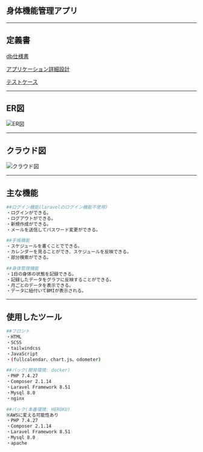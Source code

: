 ## 身体機能管理アプリ
---

## 定義書
[db仕様書](https://docs.google.com/spreadsheets/d/1PR9s_cDnP35ugRIphE39m26ItjIcajQ85kHMjIzOfag/edit#gid=0)

[アプリケーション詳細設計](https://docs.google.com/spreadsheets/d/1XzlIWw6Ce78BYS5AP9YMXUlZOi9XMgaMH_mFbRGaCYU/edit#gid=0)

[テストケース](https://docs.google.com/spreadsheets/d/1g8qDJMMW_4WTHeMA8P33cKv4dRdfM-sqYHMC-rAxiZE/edit#gid=8055108)

---

## ER図
![ER図](https://user-images.githubusercontent.com/61786366/143537623-8fe98f88-e82d-4778-a809-ef0e2c63cc4f.png)

---

## クラウド図
![クラウド図](https://user-images.githubusercontent.com/61786366/146944331-06f4ba36-5435-4bea-95fc-a5cd3315888f.png)

---
## 主な機能

```bash
##ログイン機能(laravelのログイン機能不使用)
・ログインができる。
・ログアウトができる。
・新規作成ができる。
・メールを送信してパスワード変更ができる。

##手帳機能
・スケジュールを書くことでできる。
・カレンダーを見ることができ、スケジュールを反映できる。
・部分検索ができる。　

##身体管理機能
・1日の身体の状態を記録できる。
・記録したデータをグラフに反映することができる。
・月ごとのデータを表示できる。
・データに紐付いてBMIが表示される。
```

---
## 使用したツール

```bash
##フロント
・HTML
・SCSS
・tailwindcss
・JavaScript
・(fullcalendar、chart.js、odometer)

##バック(開発環境: docker)
・PHP 7.4.27
・Composer 2.1.14
・Laravel Framework 8.51
・Mysql 8.0
・nginx

##バック(本番環境: HEROKU)
※AWSに変える可能性あり
・PHP 7.4.27
・Composer 2.1.14
・Laravel Framework 8.51
・Mysql 8.0
・apache
```
